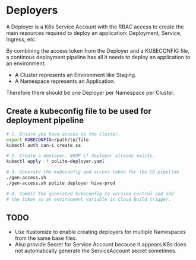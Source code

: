 # Deployers

A Deployer is a K8s Service Account with the RBAC access to create the main resources required to deploy an application: Deployment, Service, Ingress, etc.

By combining the access token from the Deployer and a KUBECONFIG file, a continous deployment pipeline has all it needs to deploy an application to an environment.

- A Cluster represents an Environment like Staging.
- A Namespace represents an Application.

Therefore there should be one Deployer per Namespace per Cluster.

## Create a kubeconfig file to be used for deployment pipeline

```bash
# 1. Ensure you have access to the cluster.
export KUBECONFIG=/path/to/file
kubectl auth can-i create sa

# 2. Create a deployer. NOOP if deployer already exists.
kubectl apply -f polite-deployer.yaml

# 3. Generate the kubeconfig and access token for the CD pipeline
./gen-access.sh
./gen-access.sh polite deployer hive-prod

# 4. Commit the generated kubeconfig to version control and add
# the token as an environment variable in Cloud Build trigger.
```

## TODO

- Use Kustomize to enable creating deployers for multiple Namespaces from the same base files.
- Also provide Secret for Service Account because it appears K8s does not automatically generate the ServiceAccount secret sometimes.
